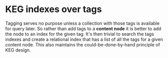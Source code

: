 # KEG indexes over tags

Tagging serves no purpose unless a collection with those tags is available for query later. So rather than add tags to a **content node** it is better to add the node to an index for the given tag. It's then trivial to search the tags indexes and create a relational index that has a list of all the tags for a given content node. This also maintains the could-be-done-by-hand principle of KEG design.
